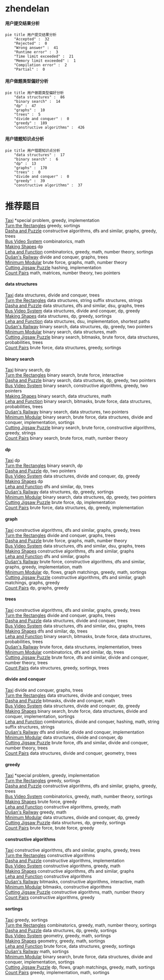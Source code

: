 # zhendelan
<!-- tabs:start -->
#### **用户提交结果分析**

```mermaid
pie title 用户提交结果分析
    "Accepted" :  32
    "Rejected" :  0
    "Wrong answer" :  41
    "Runtime error" :  3
    "Time limit exceeded" :  21
    "Memory limit exceeded" :  1
    "Compilation error" :  2
    "Partial" :  0
```
#### **用户做题类型偏好分析**

```mermaid
pie title 用户做题类型偏好分析
    "data structures" :  86
    "binary search" :  14
    "dp" :  47
    "graphs" :  10
    "trees" :  5
    "divide and conquer" :  0
    "greedy" :  189
    "constructive algorithms" :  426
```
#### **用户错题知识点分析**

```mermaid
pie title 用户错题知识点分析
    "data structures" :  17
    "binary search" :  6
    "dp" :  13
    "graphs" :  170
    "trees" :  0
    "divide and conquer" :  0
    "greedy" :  39
    "constructive algorithms" :  37
```
<!-- tabs:end -->
# 推荐题目
[Taxi](http://codeforces.com/problemset/problem/158/B)		*special problem,
                        greedy,
                        implementation		  
[Turn the Rectangles](http://codeforces.com/problemset/problem/1008/B)		greedy,
                        sortings		  
[Dasha and Puzzle](http://codeforces.com/problemset/problem/761/E)		constructive algorithms,
                        dfs and similar,
                        graphs,
                        greedy,
                        trees		  
[Bus Video System](https://codeforces.com/contest/1298/problem/D)		combinatorics,
                        math		  
[Making Shapes](http://codeforces.com/problemset/problem/1290/F)		dp		  
[Leha and Function](http://codeforces.com/problemset/problem/840/A)		combinatorics,
                        greedy,
                        math,
                        number theory,
                        sortings		  
[Dušan's Railway](http://codeforces.com/problemset/problem/1423/C)		divide and conquer,
                        graphs,
                        trees		  
[Minimum Modular](http://codeforces.com/problemset/problem/303/C)		brute force,
                        graphs,
                        math,
                        number theory		  
[Cutting Jigsaw Puzzle](http://codeforces.com/problemset/problem/54/B)		hashing,
                        implementation		  
[Count Pairs](http://codeforces.com/problemset/problem/1188/B)		math,
                        matrices,
                        number theory,
                        two pointers		  
<!-- tabs:start -->
#### **data structures**
[Taxi](http://codeforces.com/problemset/problem/379/F)		data structures,
                        divide and conquer,
                        trees		  
[Turn the Rectangles](http://codeforces.com/problemset/problem/653/F)		data structures,
                        string suffix structures,
                        strings		  
[Dasha and Puzzle](http://codeforces.com/problemset/problem/609/E)		data structures,
                        dfs and similar,
                        dsu,
                        graphs,
                        trees		  
[Bus Video System](http://codeforces.com/problemset/problem/1400/E)		data structures,
                        divide and conquer,
                        dp,
                        greedy		  
[Making Shapes](http://codeforces.com/problemset/problem/797/F)		data structures,
                        dp,
                        greedy,
                        sortings		  
[Leha and Function](https://codeforces.com/contest/1484/problem/D)		data structures,
                        dsu,
                        implementation,
                        shortest paths		  
[Dušan's Railway](http://codeforces.com/problemset/problem/1492/C)		binary search,
                        data structures,
                        dp,
                        greedy,
                        two pointers		  
[Minimum Modular](http://codeforces.com/problemset/problem/1490/G)		binary search,
                        data structures,
                        math		  
[Cutting Jigsaw Puzzle](http://codeforces.com/problemset/problem/1479/D)		binary search,
                        bitmasks,
                        brute force,
                        data structures,
                        probabilities,
                        trees		  
[Count Pairs](http://codeforces.com/problemset/problem/1497/A)		brute force,
                        data structures,
                        greedy,
                        sortings		  
#### **binary search**
[Taxi](http://codeforces.com/problemset/problem/1225/E)		binary search,
                        dp		  
[Turn the Rectangles](http://codeforces.com/problemset/problem/1153/E)		binary search,
                        brute force,
                        interactive		  
[Dasha and Puzzle](http://codeforces.com/problemset/problem/1492/C)		binary search,
                        data structures,
                        dp,
                        greedy,
                        two pointers		  
[Bus Video System](http://codeforces.com/problemset/problem/1463/D)		binary search,
                        constructive algorithms,
                        greedy,
                        two pointers		  
[Making Shapes](http://codeforces.com/problemset/problem/1490/G)		binary search,
                        data structures,
                        math		  
[Leha and Function](http://codeforces.com/problemset/problem/1479/D)		binary search,
                        bitmasks,
                        brute force,
                        data structures,
                        probabilities,
                        trees		  
[Dušan's Railway](http://codeforces.com/problemset/problem/1436/E)		binary search,
                        data structures,
                        two pointers		  
[Minimum Modular](http://codeforces.com/problemset/problem/1461/D)		binary search,
                        brute force,
                        data structures,
                        divide and conquer,
                        implementation,
                        sortings		  
[Cutting Jigsaw Puzzle](http://codeforces.com/problemset/problem/1493/C)		binary search,
                        brute force,
                        constructive algorithms,
                        greedy,
                        strings		  
[Count Pairs](http://codeforces.com/problemset/problem/1487/D)		binary search,
                        brute force,
                        math,
                        number theory		  
#### **dp**
[Taxi](http://codeforces.com/problemset/problem/1290/F)		dp		  
[Turn the Rectangles](http://codeforces.com/problemset/problem/1225/E)		binary search,
                        dp		  
[Dasha and Puzzle](http://codeforces.com/problemset/problem/788/A)		dp,
                        two pointers		  
[Bus Video System](http://codeforces.com/problemset/problem/1400/E)		data structures,
                        divide and conquer,
                        dp,
                        greedy		  
[Making Shapes](http://codeforces.com/problemset/problem/106/C)		dp		  
[Leha and Function](http://codeforces.com/problemset/problem/1060/E)		dfs and similar,
                        dp,
                        trees		  
[Dušan's Railway](http://codeforces.com/problemset/problem/797/F)		data structures,
                        dp,
                        greedy,
                        sortings		  
[Minimum Modular](http://codeforces.com/problemset/problem/1492/C)		binary search,
                        data structures,
                        dp,
                        greedy,
                        two pointers		  
[Cutting Jigsaw Puzzle](https://codeforces.com/contest/1457/problem/C)		brute force,
                        dp,
                        implementation		  
[Count Pairs](http://codeforces.com/problemset/problem/1491/C)		brute force,
                        data structures,
                        dp,
                        greedy,
                        implementation		  
#### **graph**
[Taxi](http://codeforces.com/problemset/problem/761/E)		constructive algorithms,
                        dfs and similar,
                        graphs,
                        greedy,
                        trees		  
[Turn the Rectangles](http://codeforces.com/problemset/problem/1423/C)		divide and conquer,
                        graphs,
                        trees		  
[Dasha and Puzzle](http://codeforces.com/problemset/problem/303/C)		brute force,
                        graphs,
                        math,
                        number theory		  
[Bus Video System](http://codeforces.com/problemset/problem/609/E)		data structures,
                        dfs and similar,
                        dsu,
                        graphs,
                        trees		  
[Making Shapes](http://codeforces.com/problemset/problem/1152/E)		constructive algorithms,
                        dfs and similar,
                        graphs		  
[Leha and Function](http://codeforces.com/problemset/problem/1062/F)		dfs and similar,
                        graphs		  
[Dušan's Railway](http://codeforces.com/problemset/problem/1487/C)		brute force,
                        constructive algorithms,
                        dfs and similar,
                        graphs,
                        greedy,
                        implementation,
                        math		  
[Minimum Modular](http://codeforces.com/problemset/problem/1437/C)		dp,
                        flows,
                        graph matchings,
                        greedy,
                        math,
                        sortings		  
[Cutting Jigsaw Puzzle](http://codeforces.com/problemset/problem/1470/D)		constructive algorithms,
                        dfs and similar,
                        graph matchings,
                        graphs,
                        greedy		  
[Count Pairs](http://codeforces.com/problemset/problem/1476/C)		dp,
                        graphs,
                        greedy		  
#### **trees**
[Taxi](http://codeforces.com/problemset/problem/761/E)		constructive algorithms,
                        dfs and similar,
                        graphs,
                        greedy,
                        trees		  
[Turn the Rectangles](http://codeforces.com/problemset/problem/1423/C)		divide and conquer,
                        graphs,
                        trees		  
[Dasha and Puzzle](http://codeforces.com/problemset/problem/379/F)		data structures,
                        divide and conquer,
                        trees		  
[Bus Video System](http://codeforces.com/problemset/problem/609/E)		data structures,
                        dfs and similar,
                        dsu,
                        graphs,
                        trees		  
[Making Shapes](http://codeforces.com/problemset/problem/1060/E)		dfs and similar,
                        dp,
                        trees		  
[Leha and Function](http://codeforces.com/problemset/problem/1479/D)		binary search,
                        bitmasks,
                        brute force,
                        data structures,
                        probabilities,
                        trees		  
[Dušan's Railway](http://codeforces.com/problemset/problem/1511/C)		brute force,
                        data structures,
                        implementation,
                        trees		  
[Minimum Modular](http://codeforces.com/problemset/problem/1499/F)		combinatorics,
                        dfs and similar,
                        dp,
                        trees		  
[Cutting Jigsaw Puzzle](http://codeforces.com/problemset/problem/1491/E)		brute force,
                        dfs and similar,
                        divide and conquer,
                        number theory,
                        trees		  
[Count Pairs](http://codeforces.com/problemset/problem/1466/D)		data structures,
                        greedy,
                        sortings,
                        trees		  
#### **divide and conquer**
[Taxi](http://codeforces.com/problemset/problem/1423/C)		divide and conquer,
                        graphs,
                        trees		  
[Turn the Rectangles](http://codeforces.com/problemset/problem/379/F)		data structures,
                        divide and conquer,
                        trees		  
[Dasha and Puzzle](http://codeforces.com/problemset/problem/1261/F)		bitmasks,
                        divide and conquer,
                        math		  
[Bus Video System](http://codeforces.com/problemset/problem/1400/E)		data structures,
                        divide and conquer,
                        dp,
                        greedy		  
[Making Shapes](http://codeforces.com/problemset/problem/1461/D)		binary search,
                        brute force,
                        data structures,
                        divide and conquer,
                        implementation,
                        sortings		  
[Leha and Function](http://codeforces.com/problemset/problem/1466/G)		combinatorics,
                        divide and conquer,
                        hashing,
                        math,
                        string suffix structures,
                        strings		  
[Dušan's Railway](http://codeforces.com/problemset/problem/1490/D)		dfs and similar,
                        divide and conquer,
                        implementation		  
[Minimum Modular](https://codeforces.com/contest/1483/problem/C)		data structures,
                        divide and conquer,
                        dp		  
[Cutting Jigsaw Puzzle](http://codeforces.com/problemset/problem/1491/E)		brute force,
                        dfs and similar,
                        divide and conquer,
                        number theory,
                        trees		  
[Count Pairs](http://codeforces.com/problemset/problem/1303/G)		data structures,
                        divide and conquer,
                        geometry,
                        trees		  
#### **greedy**
[Taxi](http://codeforces.com/problemset/problem/158/B)		*special problem,
                        greedy,
                        implementation		  
[Turn the Rectangles](http://codeforces.com/problemset/problem/1008/B)		greedy,
                        sortings		  
[Dasha and Puzzle](http://codeforces.com/problemset/problem/761/E)		constructive algorithms,
                        dfs and similar,
                        graphs,
                        greedy,
                        trees		  
[Bus Video System](http://codeforces.com/problemset/problem/840/A)		combinatorics,
                        greedy,
                        math,
                        number theory,
                        sortings		  
[Making Shapes](https://codeforces.com/contest/1130/problem/D2)		brute force,
                        greedy		  
[Leha and Function](http://codeforces.com/problemset/problem/266/C)		constructive algorithms,
                        greedy,
                        math		  
[Dušan's Railway](http://codeforces.com/problemset/problem/1338/A)		greedy,
                        math		  
[Minimum Modular](http://codeforces.com/problemset/problem/1400/E)		data structures,
                        divide and conquer,
                        dp,
                        greedy		  
[Cutting Jigsaw Puzzle](http://codeforces.com/problemset/problem/797/F)		data structures,
                        dp,
                        greedy,
                        sortings		  
[Count Pairs](https://codeforces.com/contest/1457/problem/B)		brute force,
                        brute force,
                        greedy		  
#### **constructive algorithms**
[Taxi](http://codeforces.com/problemset/problem/761/E)		constructive algorithms,
                        dfs and similar,
                        graphs,
                        greedy,
                        trees		  
[Turn the Rectangles](http://codeforces.com/problemset/problem/1276/E)		constructive algorithms		  
[Dasha and Puzzle](http://codeforces.com/problemset/problem/1244/F)		constructive algorithms,
                        implementation		  
[Bus Video System](http://codeforces.com/problemset/problem/266/C)		constructive algorithms,
                        greedy,
                        math		  
[Making Shapes](http://codeforces.com/problemset/problem/1152/E)		constructive algorithms,
                        dfs and similar,
                        graphs		  
[Leha and Function](http://codeforces.com/problemset/problem/803/A)		constructive algorithms		  
[Dušan's Railway](http://codeforces.com/problemset/problem/1392/E)		bitmasks,
                        constructive algorithms,
                        interactive,
                        math		  
[Minimum Modular](http://codeforces.com/problemset/problem/484/A)		bitmasks,
                        constructive algorithms		  
[Cutting Jigsaw Puzzle](http://codeforces.com/problemset/problem/1477/A)		constructive algorithms,
                        math,
                        number theory		  
[Count Pairs](http://codeforces.com/problemset/problem/1493/A)		constructive algorithms,
                        greedy		  
#### **sortings**
[Taxi](http://codeforces.com/problemset/problem/1008/B)		greedy,
                        sortings		  
[Turn the Rectangles](http://codeforces.com/problemset/problem/840/A)		combinatorics,
                        greedy,
                        math,
                        number theory,
                        sortings		  
[Dasha and Puzzle](http://codeforces.com/problemset/problem/797/F)		data structures,
                        dp,
                        greedy,
                        sortings		  
[Bus Video System](https://codeforces.com/contest/1496/problem/C)		geometry,
                        greedy,
                        math,
                        sortings		  
[Making Shapes](http://codeforces.com/problemset/problem/1495/A)		geometry,
                        greedy,
                        math,
                        sortings		  
[Leha and Function](http://codeforces.com/problemset/problem/1497/A)		brute force,
                        data structures,
                        greedy,
                        sortings		  
[Dušan's Railway](http://codeforces.com/problemset/problem/1427/A)		math,
                        sortings		  
[Minimum Modular](http://codeforces.com/problemset/problem/1461/D)		binary search,
                        brute force,
                        data structures,
                        divide and conquer,
                        implementation,
                        sortings		  
[Cutting Jigsaw Puzzle](http://codeforces.com/problemset/problem/1437/C)		dp,
                        flows,
                        graph matchings,
                        greedy,
                        math,
                        sortings		  
[Count Pairs](http://codeforces.com/problemset/problem/1473/A)		greedy,
                        implementation,
                        math,
                        sortings		  
<!-- tabs:end -->
